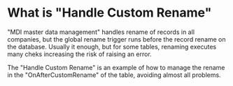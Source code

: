 # What is "Handle Custom Rename" 
"MDI master data management" handles rename of records in all companies, but the global rename trigger runs before the record rename on the database. Usually it enough, but for some tables, renaming executes many cheks increasing the risk of raising an error.

The "Handle Custom Rename" is an example of how to manage the rename in the "OnAfterCustomRename" of the table, avoiding almost all problems.